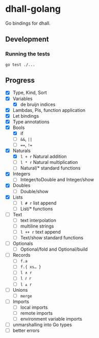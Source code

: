 # dhall-golang

Go bindings for dhall.

## Development

### Running the tests

    go test ./...

## Progress

 - [X] Type, Kind, Sort
 - [X] Variables
   - [X] de bruijn indices
 - [X] Lambdas, Pis, function application
 - [X] Let bindings
 - [X] Type annotations
 - [X] Bools
   - [X] if
   - [ ] `&&`, `||`
   - [ ] `==`, `!=`
 - [X] Naturals
   - [X] `l + r` Natural addition
   - [ ] `l * r` Natural multiplication
   - [ ] Natural/* standard functions
 - [X] Integers
   - [ ] Integer/toDouble and Integer/show
 - [X] Doubles
   - [ ] Double/show
 - [X] Lists
   - [ ] `l # r` list append
   - [ ] List/* functions
 - [ ] Text
   - [ ] text interpolation
   - [ ] multiline strings
   - [ ] `l ++ r` text append
   - [ ] Text/show standard functions
 - [ ] Optionals
   - [ ] Optional/fold and Optional/build
 - [ ] Records
   - [ ] `f.a`
   - [ ] `f.{ xs… }`
   - [ ] `l ∧ r`
   - [ ] `l ⫽ r`
   - [ ] `l ⩓ r`
 - [ ] Unions
   - [ ] `merge`
 - [ ] Imports
   - [ ] local imports
   - [ ] remote imports
   - [ ] environment variable imports
 - [ ] unmarshalling into Go types
 - [ ] better errors

